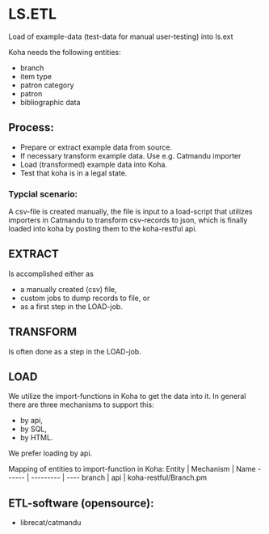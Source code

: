 # LS.ETL
Load of example-data (test-data for manual user-testing) into ls.ext

Koha needs the following entities:
- branch
- item type
- patron category
- patron
- bibliographic data

## Process:
- Prepare or extract example data from source.
- If necessary transform example data. Use e.g. Catmandu importer
- Load (transformed) example data into Koha.
- Test that koha is in a legal state.

### Typcial scenario:
A csv-file is created manually, the file is input to a load-script that
utilizes importers in Catmandu to transform csv-records to json, which is
finally loaded into koha by posting them to the koha-restful api.

## EXTRACT
Is accomplished either as 
* a manually created (csv) file,
* custom jobs to dump records to file, or
* as a first step in the LOAD-job.

## TRANSFORM
Is often done as a step in the LOAD-job.

## LOAD
We utilize the import-functions in Koha to get the data into it. In general
there are three mechanisms to support this:
* by api,
* by SQL,
* by HTML. 

We prefer loading by api.

Mapping of entities to import-function in Koha:
Entity | Mechanism | Name
------ | --------- | ----
branch | api       | koha-restful/Branch.pm


## ETL-software (opensource):
- librecat/catmandu
